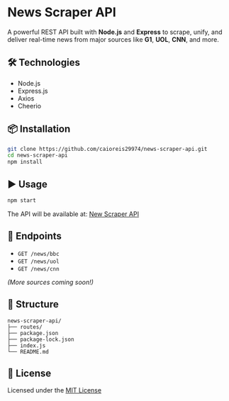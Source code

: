 # News Scraper API

A powerful REST API built with **Node.js** and **Express** to scrape, unify, and deliver real-time news from major sources like **G1**, **UOL**, **CNN**, and more.

## 🛠 Technologies

- Node.js
- Express.js
- Axios
- Cheerio

## 📦 Installation

```bash
git clone https://github.com/caioreis29974/news-scraper-api.git
cd news-scraper-api
npm install
```

## ▶️ Usage

```bash
npm start
```

The API will be available at: [New Scraper API](https://news-scraper-api-thm8.onrender.com)

## 📌 Endpoints

- `GET /news/bbc`
- `GET /news/uol`
- `GET /news/cnn`

*(More sources coming soon!)*

## 📁 Structure

```
news-scraper-api/
├── routes/
├── package.json
├── package-lock.json
├── index.js
└── README.md
```

## 🧾 License

Licensed under the [MIT License](https://opensource.org/licenses/MIT)
